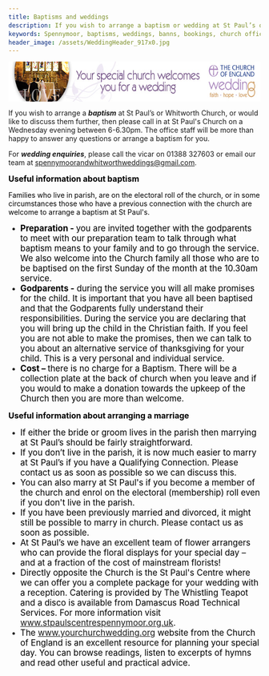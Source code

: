 ```yaml
---
title: Baptisms and weddings
description: If you wish to arrange a baptism or wedding at St Paul’s or Whitworth Church, or would like to discuss them further, then please call in to the Church on a Tuesday evening between 6-6.30pm.
keywords: Spennymoor, baptisms, weddings, banns, bookings, church office, funerals
header_image: /assets/WeddingHeader_917x0.jpg
---
```

<span style="text-align: center;"><a target="_blank" href="http://www.yourchurchwedding.org"><img width="640" height="80" align="middle" alt="Your Church Wedding" src="/assets/Websitebannerlarge.jpg"/></a></span>

<span style="text-align: left;">If you wish to arrange a <em><strong>baptism</strong></em> at St Paul’s or Whitworth Church, or would like to discuss them further, then please call&#160;in at St Paul's&#160;Church on a Wednesday evening between 6-6.30pm. The office staff will be more than happy to answer any questions or arrange a baptism for you.&#160;</span>

<span style="text-align: left;">For <em><strong>wedding enquiries</strong></em>, please call the vicar on 01388 327603 or email our team at spennymoorandwhitworthweddings@gmail.com.</span>

<span style="color: #000000"><strong><span style="font-size: medium">Useful information about baptism</span></strong></span>

<span style="color: #000000">Families who live in parish, are on the electoral roll of the church, or in some circumstances those who have a previous connection with the church are welcome to arrange a&#160;baptism at St Paul's.</span>

<ul><li><span style="color: #000000"><strong><span style="font-size: larger">Preparation - </span></strong><span style="font-size: larger">you are invited together with the godparents to meet with&#160;our preparation team to talk through what baptism means to your family and to go through the service. We also welcome into the Church family all those who are to be baptised on the first Sunday of the month at the 10.30am service.</span></span></li><li><span style="color: #000000"><strong><span style="font-size: larger">Godparents -</span></strong><span style="font-size: larger"> during the service you will all make promises for the child. It is important that you have all been baptised and that the Godparents fully understand their responsibilities. During the service you are declaring that you will bring up the child in the Christian faith. If you feel you are not able to make the promises, then we can talk to you about an alternative service of thanksgiving for your child. This is a very personal and individual service.</span></span></li><li><span style="color: #000000"><strong><span style="font-size: larger">Cost – </span></strong><span style="font-size: larger">there is no charge for a Baptism. There will be a collection plate at the back of church when you leave and if you would to make a donation towards the upkeep of the Church then you are more than welcome.</span></span></li></ul>

<span style="color: #000000"><strong><span style="font-size: medium">Useful information about arranging a marriage</span></strong></span>

<ul><li><span style="color: #000000"><span style="font-size: larger">If either the bride or groom lives in the parish then marrying at St Paul’s should be fairly straightforward.</span></span></li><li><span style="color: #000000"><span style="font-size: larger">If you don’t live in the parish, it is now much easier to marry at St Paul’s if you have a Qualifying Connection. Please contact us as soon as possible so we can discuss this.</span></span></li><li><span style="color: #000000"><span style="font-size: larger">You can also&#160;marry at St Paul's&#160;if you become a member of the church and enrol on the electoral (membership) roll even if you don't live in the parish.</span></span></li><li><span style="color: #000000"><span style="font-size: larger">If you have been previously married and divorced, it might still be possible to marry in church. Please contact&#160;us as soon as possible.</span></span></li><li><span style="color: #000000"><span style="font-size: larger">At St Paul’s we have an excellent team of flower arrangers who can provide the floral displays for your special day – and at a fraction of the cost of mainstream florists!</span></span></li><li><span style="color: #000000"><span style="font-size: larger">Directly opposite the Church is the St Paul's Centre where we can offer&#160;you&#160;a complete package&#160;for your wedding with a reception. Catering is provided by&#160;The Whistling Teapot and a&#160;disco is available from&#160;Damascus Road Technical Services. For more information visit <a href="http://www.stpaulscentrespennymoor.org.uk" target="_blank">www.stpaulscentrespennymoor.org.uk</a>.</span></span></li><li><span style="color: #000000"><span style="font-size: larger">The </span></span><span style="color: #000000"><a href="http://www.yourchurchwedding.org" target="_blank"><span style="font-size: larger">www.yourchurchwedding.org</span></a><span style="font-size: larger"> website from the Church of England is an excellent resource for planning your special day. You can browse readings, listen to excerpts of hymns and read other useful and practical advice.</span></span></li></ul>